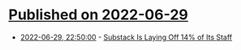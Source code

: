 # [Published on 2022-06-29](index.md)

* [2022-06-29, 22:50:00](https://slashdot.org/story/22/06/29/210242/substack-is-laying-off-14-of-its-staff?utm_source=rss1.0mainlinkanon&utm_medium=feed) - [Substack Is Laying Off 14% of Its Staff](https://slashdot.org/story/22/06/29/210242/substack-is-laying-off-14-of-its-staff?utm_source=rss1.0mainlinkanon&utm_medium=feed)
